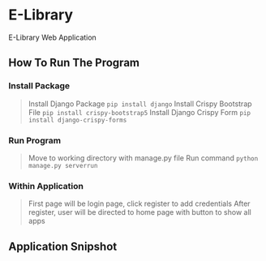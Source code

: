 # E-Library
E-Library Web Application

## How To Run The Program
### Install Package
> Install Django Package `pip install django`
> Install Crispy Bootstrap File `pip install crispy-bootstrap5`
> Install Django Crispy Form `pip install django-crispy-forms`
### Run Program
> Move to working directory with manage.py file
> Run command `python manage.py serverrun`
### Within Application
> First page will be login page, click register to add credentials
> After register, user will be directed to home page with button to show all apps

## Application Snipshot

